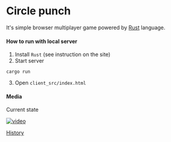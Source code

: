 # Circle punch
It's simple browser multiplayer game powered by [Rust](https://www.rust-lang.org/) language.

#### How to run with local server
1. Install `Rust` (see instruction on the site)
2. Start server
```
cargo run
```
3. Open `client_src/index.html`

#### Media
Current state

[![video](https://img.youtube.com/vi/pmX3gIrjSVI/0.jpg)](https://www.youtube.com/watch?v=pmX3gIrjSVI)

[History](https://www.youtube.com/playlist?list=PLcC7K4eN-5lha5W0ifDuv9xPcjvG7Wscl)